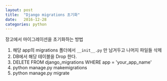 ```yaml
---
layout: post
title:  "Django migrations 초기화"
date:   2016-12-28
categories: python
---
```


장고에서 마이그레이션을 초기화하는 방법 

1. 해당 app의 migrations 폴더에서 `__init__.py` 만 남겨두고 나머지 파일들 삭제 
2. DB에서 해당 테이블을 Drop 한다.
3. DELETE FROM django_migrations WHERE app = 'your_app_name'
4. python manage.py makemigrations
5. python manage.py migrate


